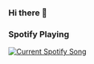 ### Hi there 👋

### Spotify Playing 

<a class="spotifynow" href="https://github.com/RendixMars/Spotify-Readme">
   <img src="https://spotify-readme-rendix.vercel.app/api?theme=dark&scan=true" alt="Current Spotify Song">
</a>
<!--
**RendixMars/rendixmars** is a ✨ _special_ ✨ repository because its `README.md` (this file) appears on your GitHub profile.

Here are some ideas to get you started:

- 🔭 I’m currently working on ...
- 🌱 I’m currently learning ...
- 👯 I’m looking to collaborate on ...
- 🤔 I’m looking for help with ...
- 💬 Ask me about ...
- 📫 How to reach me: ...
- 😄 Pronouns: ...
- ⚡ Fun fact: ...
-->
